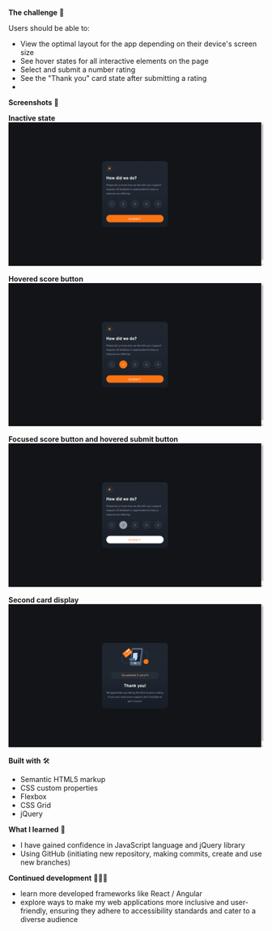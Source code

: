 **The challenge** 🏅

Users should be able to:

- View the optimal layout for the app depending on their device's screen size
- See hover states for all interactive elements on the page
- Select and submit a number rating
- See the "Thank you" card state after submitting a rating
- 
**Screenshots** 📸

**Inactive state**
![Screenshot](./images/3.png)

**Hovered score button**
![Screenshot](./images/2.png)

**Focused score button and hovered submit button**
![Screenshot](./images/1.png)

**Second card display**
![Screenshot](./images/4.png)

**Built with** 🛠
-   Semantic HTML5 markup
-   CSS custom properties
-   Flexbox
-   CSS Grid
-   jQuery

**What I learned** 📖
- I have gained confidence in JavaScript language and jQuery library
- Using GitHub (initiating new repository, making commits, create and use new branches)

**Continued development** 👩🏼‍🎓
- learn more developed frameworks like React / Angular
- explore ways to make my web applications more inclusive and user-friendly, ensuring they adhere to accessibility standards and cater to a diverse audience
